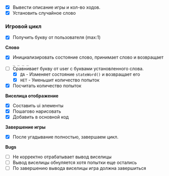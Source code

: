 - [x] Вывести описание игры и кол-во ходов.
- [x] Установить случайное слово

### Игровой цикл
- [x] Получить букву от пользователя (max:1)

**Слово**
- [x] Инициализировать состояние слово, принимает слово и возвращает `_ _ _ _`
- [ ] Сравнивает букву от user с буквами установленного слова.
    - [x] `ДА` - Изменяет состояние `stateWord()` и возвращает его
    - [x] `НЕТ` - Уменьшит количество попыток
- [x] Посчитать количество попыток

**Виселица отображение**
- [x] Составить ui элементы
- [x] Пошагово нарисовать
- [x] Добавить в основной код

**Завершение игры**
- [x] После угадывание полностью, завершаем цикл. 

**Bugs**
- [ ] Не корректно отрабатывает вывод виселицы
- [ ] Вывод виселицы обнуляется хотя попытки еще остались
- [ ] По завершению вывода виселицы игра должна завершиться 
